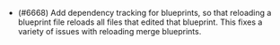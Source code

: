 - (#6668) Add dependency tracking for blueprints, so that reloading a blueprint file reloads all files that edited that blueprint. This fixes a variety of issues with reloading merge blueprints.
